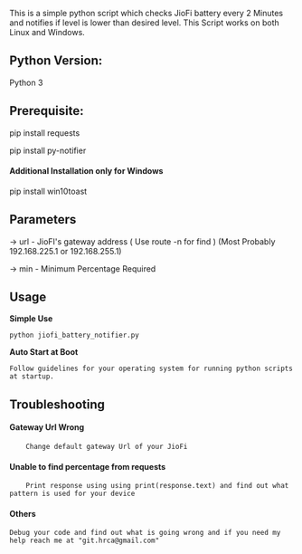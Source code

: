 This is a simple python script which checks JioFi battery every 2 Minutes and notifies if level is lower than desired level. This Script works on both Linux and Windows.

## Python Version:
Python 3

## Prerequisite:
pip install requests

pip install py-notifier

#### Additional Installation only for Windows
pip install win10toast

## Parameters
-> url - JioFI's gateway address ( Use route -n for find ) (Most Probably 192.168.225.1 or 192.168.255.1)

-> min - Minimum Percentage Required

## Usage
**Simple Use**

	python jiofi_battery_notifier.py
	
**Auto Start at Boot**

	Follow guidelines for your operating system for running python scripts at startup.

## Troubleshooting
####  Gateway Url Wrong
		Change default gateway Url of your JioFi
#### Unable to find percentage from requests
		Print response using using print(response.text) and find out what pattern is used for your device
#### Others
	Debug your code and find out what is going wrong and if you need my help reach me at "git.hrca@gmail.com"






